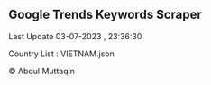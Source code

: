 

## Google Trends Keywords Scraper 
 
Last Update 03-07-2023 , 23:36:30

Country List :
VIETNAM.json



© Abdul Muttaqin 
